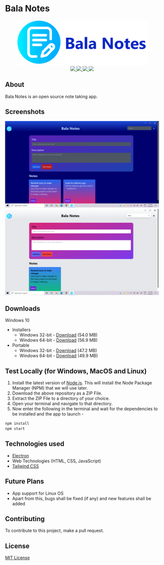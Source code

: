 # Bala Notes

<div align="center">
  <img src="./images/banner.png" alt="Banner" height="150"/>
</div>

<div align="center">
  <span>
    <a href="https://developer.mozilla.org/en-US/docs/Web/JavaScript">
      <img src="https://img.shields.io/static/v1?style=for-the-badge&label=Made%20with&message=Javascript&color=yellow" />
    </a>
    <a href="./LICENSE">
      <img src="https://img.shields.io/static/v1?style=for-the-badge&label=license&message=MIT&color=blue" />
    </a>
    <a href="https://www.electronjs.org/">
      <img src="https://img.shields.io/static/v1?style=for-the-badge&label=Made%20with&message=Electron&color=blueviolet" />
    </a>
    <a href="https://tailwindcss.com/">
      <img src="https://img.shields.io/static/v1?style=for-the-badge&label=Uses&message=TailwindCSS&color=009dff" />
    </a>
  </span>
</div>

## About

Bala Notes is an open source note taking app.

## Screenshots

![Screenshot 1](./images/Screenshot.png)
![Screenshot 2](./images/Screenshot_2.png)

## Downloads
Windows 10
- Installers
     - Windows 32-bit - [Download](https://github.com/K-Balaji/BalaNotes/releases/download/7.0.0/Bala_Notes_Setup_x86.exe) (54.0 MB)
     - Windows 64-bit - [Download](https://github.com/K-Balaji/BalaNotes/releases/download/7.0.0/Bala_Notes_Setup_x64.exe) (56.9 MB)
- Portable
     - Windows 32-bit - [Download](https://github.com/K-Balaji/BalaNotes/releases/download/7.0.0/Bala_Notes_Portable_x86.exe) (47.2 MB)
     - Windows 64-bit - [Download](https://github.com/K-Balaji/BalaNotes/releases/download/7.0.0/Bala_Notes_Portable_x64.exe) (49.9 MB)

## Test Locally (for Windows, MacOS and Linux)

1. Install the latest version of <a href="https://nodejs.org/" target="_blank">Node.js</a>. This will install the Node Package Manager (NPM) that we will use later.
2. Download the above repository as a ZIP File.
3. Extract the ZIP File to a directory of your choice.
4. Open your terminal and navigate to that directory.
5. Now enter the following in the terminal and wait for the dependencies to be installed and the app to launch -

```sh
npm install
npm start
```

## Technologies used

- <a href="https://www.electronjs.org/" target="_blank">Electron</a>
- Web Technologies (HTML, CSS, JavaScript)
- <a href="https://tailwindcss.com/" target="_blank">Tailwind CSS</a>

## Future Plans

- App support for Linux OS
- Apart from this, bugs shall be fixed (if any) and new features shall be added

## Contributing

To contribute to this project, make a pull request.

## License

[MIT License](./LICENSE)
